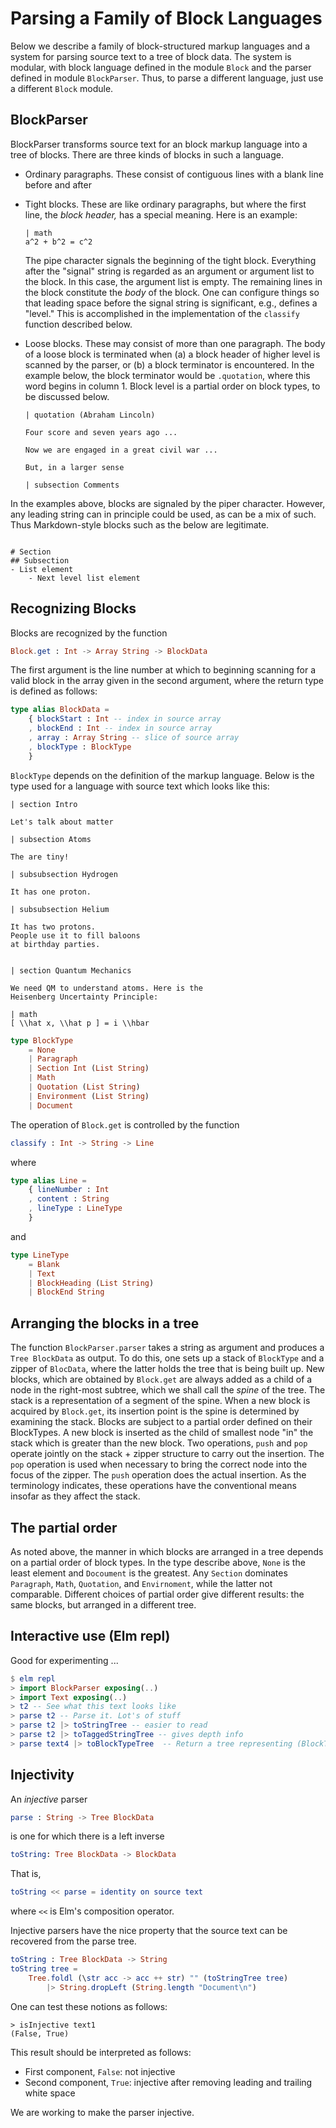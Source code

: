 # Parsing a Family of Block Languages

Below we describe a family of block-structured
markup languages and a system for parsing
source text to a tree of block data.  The system
is modular, with block language defined in the 
module `Block` and the parser defined in module
`BlockParser`.  Thus, to parse a different 
language, just use a different `Block` module.


## BlockParser

BlockParser transforms source text for an block markup
language into a tree of blocks.  There are three
kinds of blocks in such a language.

- Ordinary paragraphs.  These consist of contiguous
  lines with a blank line before and after 

- Tight blocks.  These are like ordinary paragraphs, 
  but where the first line, the *block header,* has
  a special meaning. Here is an example:
  
  ```text
  | math
  a^2 + b^2 = c^2
  ```
  
  The pipe character signals the beginning of the tight
  block.  Everything after the "signal" string is regarded
  as an argument or argument list to the block.  In this
  case, the argument list is empty.  The remaining lines
  in the block constitute the *body* of the block.  One 
  can configure things so that leading space before the 
  signal string is significant, e.g., defines a "level."
  This is accomplished in the implementation of the 
  `classify` function described below.
  
- Loose blocks.  These may consist of more than one paragraph.
  The body of a loose block is terminated when (a) a block header 
  of higher level is scanned by the parser, or (b)
  a block terminator is encountered.  In the example
  below, the block terminator would be `.quotation`, 
  where this word begins in column 1.  Block level
  is a partial order on block types, to be discussed below.
  
  ```text
  | quotation (Abraham Lincoln)
  
  Four score and seven years ago ...
  
  Now we are engaged in a great civil war ...
  
  But, in a larger sense
  
  | subsection Comments
  ``` 

In the examples above, blocks are signaled by the
piper character.  However, any leading string
can in principle could be used, as can be 
a mix of such.  Thus Markdown-style blocks such 
as the below are legitimate.

```text

# Section 
## Subsection 
- List element 
    - Next level list element

```

## Recognizing Blocks

Blocks are recognized by the function

```elm
Block.get : Int -> Array String -> BlockData
```
The first argument is the line number at which
to beginning scanning for a valid block in the
array given in the second argument, where the
return type is defined as follows:

```elm
type alias BlockData =
    { blockStart : Int -- index in source array
    , blockEnd : Int -- index in source array
    , array : Array String -- slice of source array
    , blockType : BlockType
    }
```
`BlockType` depends on the definition of the 
markup language.  Below is the type used for 
a language with source text which looks like this:

```text
| section Intro

Let's talk about matter 

| subsection Atoms 

The are tiny!

| subsubsection Hydrogen

It has one proton.

| subsubsection Helium

It has two protons.
People use it to fill baloons
at birthday parties.


| section Quantum Mechanics

We need QM to understand atoms. Here is the
Heisenberg Uncertainty Principle:

| math 
[ \\hat x, \\hat p ] = i \\hbar
```

```elm
type BlockType
    = None
    | Paragraph
    | Section Int (List String)
    | Math
    | Quotation (List String)
    | Environment (List String)
    | Document
```

The operation of `Block.get` is controlled by 
the function
  
```elm
classify : Int -> String -> Line
```  

where
  
```elm
type alias Line =
    { lineNumber : Int
    , content : String
    , lineType : LineType
    }
```
  

and 

```elm
type LineType
    = Blank
    | Text
    | BlockHeading (List String)
    | BlockEnd String
```

## Arranging the blocks in a tree

The function `BlockParser.parser` takes a string
as argument and produces a `Tree BlockData` as output.
To do this, one sets up a stack of `BlockType` and 
a zipper of `BlocData`, where the latter holds the 
tree that is being built up.  New blocks, which are 
obtained by `Block.get` are always added as a child
of a node in the right-most subtree, which we shall
call the *spine* of the tree.  The stack is 
a representation of a segment of the spine.  When
a new block is acquired by `Block.get`, its insertion
point is the spine is determined by examining the
stack. Blocks are subject to a partial order defined
on their BlockTypes. A new block is inserted as the
child of smallest node "in" the stack which is 
greater than the new block.  Two operations, 
`push` and `pop` operate jointly on the stack + 
zipper structure to carry out the insertion.  The `pop`
operation is used when necessary to bring the 
correct node into the focus of the zipper.  The 
`push` operation does the actual insertion.  As the
terminology indicates, these operations have the 
conventional means insofar as they affect the stack.

## The partial order

As noted above, the manner in which blocks are arranged
in a tree depends on a partial order of block types.
In the type describe above, `None` is the least element
and `Docoument` is the greatest. Any `Section` dominates
`Paragraph`, `Math`, `Quotation`, and `Envirnoment`, while
the latter not comparable.  Different choices of partial
order give different results: the same blocks, but 
arranged in a different tree.

## Interactive use (Elm repl)

Good for experimenting ...

```elm
$ elm repl
> import BlockParser exposing(..)
> import Text exposing(..)
> t2 -- See what this text looks like
> parse t2 -- Parse it. Lot's of stuff
> parse t2 |> toStringTree -- easier to read
> parse t2 |> toTaggedStringTree -- gives depth info
> parse text4 |> toBlockTypeTree  -- Return a tree representing (BlockType, depth of node)
```

## Injectivity

An *injective* parser 

```elm
parse : String -> Tree BlockData
```

is one for which there is a left inverse

```elm
toString: Tree BlockData -> BlockData
```

That is, 

```elm
toString << parse = identity on source text
```
where `<<` is Elm's composition operator.

Injective parsers have the nice property that the 
source text can be recovered from the parse tree.


```elm
toString : Tree BlockData -> String
toString tree =
    Tree.foldl (\str acc -> acc ++ str) "" (toStringTree tree)
        |> String.dropLeft (String.length "Document\n")
```

One can test these notions as follows:

```text
> isInjective text1
(False, True)
```
This result should be interpreted as follows:

- First component,  `False`: not injective
- Second component, `True`: injective after removing 
  leading and trailing white space

We are working to make the parser injective.